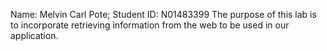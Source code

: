 Name: Melvin Carl Pote; Student ID: N01483399
The purpose of this lab is to incorporate retrieving information from the web to be
used in our application. 
